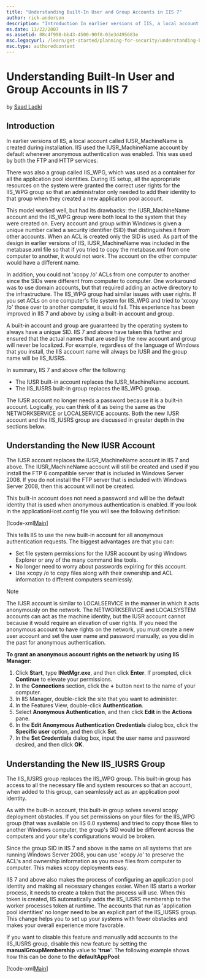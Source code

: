 ```yaml
---
title: "Understanding Built-In User and Group Accounts in IIS 7"
author: rick-anderson
description: "Introduction In earlier versions of IIS, a local account called IUSR_MachineName is created during installation. IIS used the IUSR_MachineName account by def..."
ms.date: 11/22/2007
ms.assetid: 08c4f998-bb43-4500-90f8-03e3d495683e
msc.legacyurl: /learn/get-started/planning-for-security/understanding-built-in-user-and-group-accounts-in-iis
msc.type: authoredcontent
---
```

Understanding Built-In User and Group Accounts in IIS 7
====================
by [Saad Ladki](https://twitter.com/saadladki)

## Introduction

In earlier versions of IIS, a local account called IUSR\_MachineName is created during installation. IIS used the IUSR\_MachineName account by default whenever anonymous authentication was enabled. This was used by both the FTP and HTTP services.

There was also a group called IIS\_WPG, which was used as a container for all the application pool identities. During IIS setup, all the appropriate resources on the system were granted the correct user rights for the IIS\_WPG group so that an administrator only needed to add their identity to that group when they created a new application pool account.

This model worked well, but had its drawbacks: the IUSR\_MachineName account and the IIS\_WPG group were both local to the system that they were created on. Every account and group within Windows is given a unique number called a security identifier (SID) that distinguishes it from other accounts. When an ACL is created only the SID is used. As part of the design in earlier versions of IIS, IUSR\_MachineName was included in the metabase.xml file so that if you tried to copy the metabase.xml from one computer to another, it would not work. The account on the other computer would have a different name.

In addition, you could not 'xcopy /o' ACLs from one computer to another since the SIDs were different from computer to computer. One workaround was to use domain accounts, but that required adding an active directory to the infrastructure. The IIS\_WPG group had similar issues with user rights. If you set ACLs on one computer's file system for IIS\_WPG and tried to 'xcopy /o' those over to another computer, it would fail. This experience has been improved in IIS 7 and above by using a built-in account and group.

A built-in account and group are guaranteed by the operating system to always have a unique SID. IIS 7 and above have taken this further and ensured that the actual names that are used by the new account and group will never be localized. For example, regardless of the language of Windows that you install, the IIS account name will always be IUSR and the group name will be IIS\_IUSRS.

In summary, IIS 7 and above offer the following:

- The IUSR built-in account replaces the IUSR\_MachineName account.
- The IIS\_IUSRS built-in group replaces the IIS\_WPG group.

The IUSR account no longer needs a password because it is a built-in account. Logically, you can think of it as being the same as the NETWORKSERVICE or LOCALSERVICE accounts. Both the new IUSR account and the IIS\_IUSRS group are discussed in greater depth in the sections below.

## Understanding the New IUSR Account

The IUSR account replaces the IUSR\_MachineName account in IIS 7 and above. The IUSR\_MachineName account will still be created and used if you install the FTP 6 compatible server that is included in Windows Server 2008. If you do not install the FTP server that is included with Windows Server 2008, then this account will not be created.

This built-in account does not need a password and will be the default identity that is used when anonymous authentication is enabled. If you look in the applicationHost.config file you will see the following definition:

[!code-xml[Main](understanding-built-in-user-and-group-accounts-in-iis/samples/sample1.xml)]

This tells IIS to use the new built-in account for all anonymous authentication requests. The biggest advantages are that you can:

- Set file system permissions for the IUSR account by using Windows Explorer or any of the many command line tools.
- No longer need to worry about passwords expiring for this account.
- Use xcopy /o to copy files along with their ownership and ACL information to different computers seamlessly.

> [!NOTE]
> The IUSR account is similar to LOCALSERVICE in the manner in which it acts anonymously on the network. The NETWORKSERVICE and LOCALSYSTEM accounts can act as the machine identity, but the IUSR account cannot because it would require an elevation of user rights. If you need the anonymous account to have rights on the network, you must create a new user account and set the user name and password manually, as you did in the past for anonymous authentication.

**To grant an anonymous account rights on the network by using IIS Manager:** 

1. Click **Start**, type **INetMgr.exe**, and then click **Enter**. If prompted, click **Continue** to elevate your permissions.
2. In the **Connections** section, click the **+** button next to the name of your computer.
3. In IIS Manager, double-click the site that you want to administer.
4. In the Features View, double-click **Authentication**.
5. Select **Anonymous Authentication**, and then click **Edit** in the **Actions** pane.
6. In the **Edit Anonymous Authentication Credentials** dialog box, click the **Specific user** option, and then click **Set**.
7. In the **Set Credentials** dialog box, input the user name and password desired, and then click **OK**.

## Understanding the New IIS\_IUSRS Group

The IIS\_IUSRS group replaces the IIS\_WPG group. This built-in group has access to all the necessary file and system resources so that an account, when added to this group, can seamlessly act as an application pool identity.

As with the built-in account, this built-in group solves several xcopy deployment obstacles. If you set permissions on your files for the IIS\_WPG group (that was available on IIS 6.0 systems) and tried to copy those files to another Windows computer, the group's SID would be different across the computers and your site's configurations would be broken.

Since the group SID in IIS 7 and above is the same on all systems that are running Windows Server 2008, you can use 'xcopy /o' to preserve the ACL's and ownership information as you move files from computer to computer. This makes xcopy deployments easy.

IIS 7 and above also makes the process of configuring an application pool identity and making all necessary changes easier. When IIS starts a worker process, it needs to create a token that the process will use. When this token is created, IIS automatically adds the IIS\_IUSRS membership to the worker processes token at runtime. The accounts that run as 'application pool identities' no longer need to be an explicit part of the IIS\_IUSRS group. This change helps you to set up your systems with fewer obstacles and makes your overall experience more favorable.

If you want to disable this feature and manually add accounts to the IIS\_IUSRS group, disable this new feature by setting the **manualGroupMembership** value to '**true**'. The following example shows how this can be done to the **defaultAppPool**:

[!code-xml[Main](understanding-built-in-user-and-group-accounts-in-iis/samples/sample2.xml)]